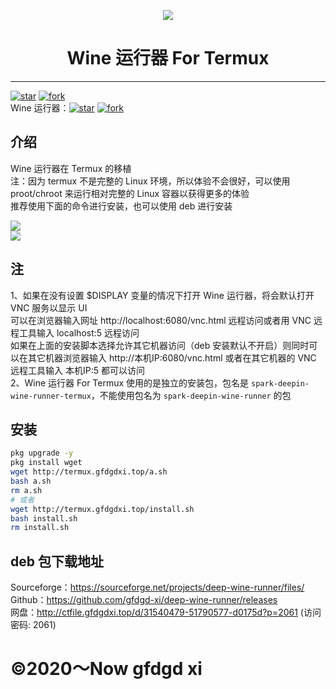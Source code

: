 <p width=100px align="center"><img src="https://storage.deepin.org/thread/202208031419283599_deepin-wine-runner.png"></p>
<h1 align="center">Wine 运行器 For Termux</h1>
<hr>
<a href='https://gitee.com/gfdgd-xi/deep-wine-runner-termux/stargazers'><img src='https://gitee.com/gfdgd-xi/deep-wine-runner-termux/badge/star.svg?theme=dark' alt='star'></img></a>
<a href='https://gitee.com/gfdgd-xi/deep-wine-runner-termux/members'><img src='https://gitee.com/gfdgd-xi/deep-wine-runner-termux/badge/fork.svg?theme=dark' alt='fork'></img></a>  
<br>
Wine 运行器：<a href='https://gitee.com/gfdgd-xi/deep-wine-runner/stargazers'><img src='https://gitee.com/gfdgd-xi/deep-wine-runner/badge/star.svg?theme=dark' alt='star'></img></a>
<a href='https://gitee.com/gfdgd-xi/deep-wine-runner/members'><img src='https://gitee.com/gfdgd-xi/deep-wine-runner/badge/fork.svg?theme=dark' alt='fork'></img></a>  

## 介绍
Wine 运行器在 Termux 的移植  
注：因为 termux 不是完整的 Linux 环境，所以体验不会很好，可以使用 proot/chroot 来运行相对完整的 Linux 容器以获得更多的体验  
推荐使用下面的命令进行安装，也可以使用 deb 进行安装  

![](https://t.tutu.to/img/8NWtw)  
![](https://t.tutu.to/img/8NZho)  

## 注
1、如果在没有设置 $DISPLAY 变量的情况下打开 Wine 运行器，将会默认打开 VNC 服务以显示 UI  
可以在浏览器输入网址 http://localhost:6080/vnc.html 远程访问或者用 VNC 远程工具输入 localhost:5 远程访问  
如果在上面的安装脚本选择允许其它机器访问（deb 安装默认不开启）则同时可以在其它机器浏览器输入 http://本机IP:6080/vnc.html 或者在其它机器的 VNC 远程工具输入 本机IP:5 都可以访问  
2、Wine 运行器 For Termux 使用的是独立的安装包，包名是 `spark-deepin-wine-runner-termux`，不能使用包名为 `spark-deepin-wine-runner` 的包  

## 安装
```bash
pkg upgrade -y
pkg install wget
wget http://termux.gfdgdxi.top/a.sh 
bash a.sh
rm a.sh
# 或者
wget http://termux.gfdgdxi.top/install.sh 
bash install.sh
rm install.sh
```

## deb 包下载地址
Sourceforge：https://sourceforge.net/projects/deep-wine-runner/files/  
Github：https://github.com/gfdgd-xi/deep-wine-runner/releases  
网盘：http://ctfile.gfdgdxi.top/d/31540479-51790577-d0175d?p=2061 (访问密码: 2061)  

# ©2020～Now gfdgd xi
